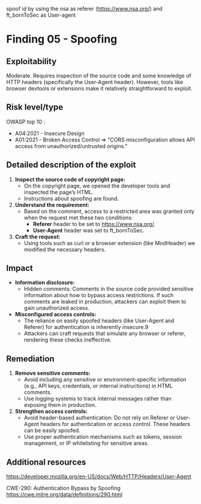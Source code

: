 spoof id by using the nsa as referer (https://www.nsa.org/) and ft_bornToSec as User-agent

# Finding 05 - Spoofing

## Exploitability
Moderate. Requires inspection of the source code and some knowledge of HTTP headers (specifically the User-Agent header). However, tools like browser devtools or extensions make it relatively straightforward to exploit.

## Risk level/type
OWASP top 10 :
- A04:2021 - Insecure Design
- A01:2021 - Broken Access Control
    => "CORS misconfiguration allows API access from unauthorized/untrusted origins."

## Detailed description of the exploit
1. **Inspect the source code of copyright page:**
    - On the copyright page, we opened the developer tools and inspected the page’s HTML.
    - Instructions about spoofing are found.
2. **Understand the requirement:**
    - Based on the comment, access to a restricted area was granted only when the request met these two conditions:
        - **Referer** header to be set to https://www.nsa.org/.
        - **User-Agent** header was set to ft_bornToSec.
3. **Craft the request:**
    - Using tools such as curl or a browser extension (like ModHeader) we modified the necessary headers.

## Impact
- **Information disclosure:**
    - Hidden comments: Comments in the source code provided sensitive information about how to bypass access restrictions. If such comments are leaked in production, attackers can exploit them to gain unauthorized access.
- **Misconfigured access controls:**
    - The reliance on easily spoofed headers (like User-Agent and Referer) for authentication is inherently insecure.9
    - Attackers can craft requests that simulate any browser or referer, rendering these checks ineffective.

## Remediation
1. **Remove sensitive comments:**
    - Avoid including any sensitive or environment-specific information (e.g., API keys, credentials, or internal instructions) in HTML comments.
    - Use logging systems to track internal messages rather than exposing them in production.
2. **Strengthen access controls:**
    - Avoid header-based authentication: Do not rely on Referer or User-Agent headers for authentication or access control. These headers can be easily spoofed.
    - Use proper authentication mechanisms such as tokens, session management, or IP whitelisting for sensitive areas.

## Additional resources

https://developer.mozilla.org/en-US/docs/Web/HTTP/Headers/User-Agent


CWE-290: Authentication Bypass by Spoofing
https://cwe.mitre.org/data/definitions/290.html

